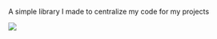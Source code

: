 A simple library I made to centralize my code for my projects

[![](https://jitpack.io/v/shmezi/AlexLib.svg)](https://jitpack.io/#shmezi/AlexLib)